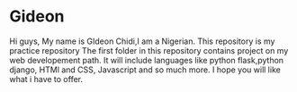# Gideon

 Hi guys, My name is GIdeon Chidi,I am a Nigerian.
 This repository is my practice repository
 The first folder in this repository contains project on my web developement path.
 It will include languages like python flask,python django, HTMl and CSS, Javascript and so much more.
  I hope you will like what i have to offer.
